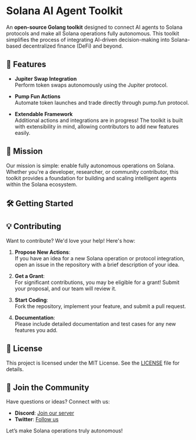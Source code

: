 # Solana AI Agent Toolkit

An **open-source Golang toolkit** designed to connect AI agents to Solana protocols and make all Solana operations fully autonomous. This toolkit simplifies the process of integrating AI-driven decision-making into Solana-based decentralized finance (DeFi) and beyond.

## 🚀 Features

- **Jupiter Swap Integration**  
  Perform token swaps autonomously using the Jupiter protocol.

- **Pump Fun Actions**  
  Automate token launches and trade directly through pump.fun protocol.

- **Extendable Framework**  
  Additional actions and integrations are in progress! The toolkit is built with extensibility in mind, allowing contributors to add new features easily.

## 🎯 Mission

Our mission is simple: enable fully autonomous operations on Solana. Whether you're a developer, researcher, or community contributor, this toolkit provides a foundation for building and scaling intelligent agents within the Solana ecosystem.

## 🛠️ Getting Started


## 💡 Contributing

Want to contribute? We'd love your help! Here's how:

1. **Propose New Actions**:  
   If you have an idea for a new Solana operation or protocol integration, open an issue in the repository with a brief description of your idea.

2. **Get a Grant**:  
   For significant contributions, you may be eligible for a grant! Submit your proposal, and our team will review it.

3. **Start Coding**:  
   Fork the repository, implement your feature, and submit a pull request.

4. **Documentation**:  
   Please include detailed documentation and test cases for any new features you add.

## 📄 License

This project is licensed under the MIT License. See the [LICENSE](LICENSE) file for details.

## 🌟 Join the Community

Have questions or ideas? Connect with us:

- **Discord**: [Join our server](https://discord.gg/QcpWz69NWm)
- **Twitter**: [Follow us](https://x.com/fapefun)

Let’s make Solana operations truly autonomous!
